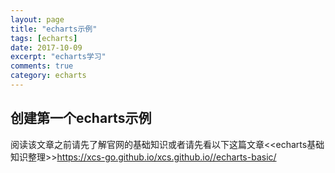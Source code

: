 ```yaml
---
layout: page
title: "echarts示例"
tags: [echarts]
date: 2017-10-09
excerpt: "echarts学习"
comments: true
category: echarts
---
```

## 创建第一个echarts示例
  阅读该文章之前请先了解官网的基础知识或者请先看以下这篇文章<<echarts基础知识整理>><https://xcs-go.github.io/xcs.github.io//echarts-basic/>
